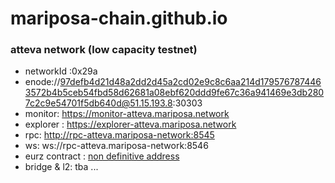 # mariposa-chain.github.io


### atteva network (low capacity testnet)
* networkId :0x29a 
* enode://97defb4d21d48a2dd2d45a2cd02e9c8c6aa214d1795767874463572b4b5ceb54fbd58d62681a08ebf620ddd9fe67c36a941469e3db2807c2c9e54701f5db640d@51.15.193.8:30303
* monitor: https://monitor-atteva.mariposa.network
* explorer : https://explorer-atteva.mariposa.network
* rpc: http://rpc-atteva.mariposa-network:8545
* ws: ws://rpc-atteva.mariposa-network:8546
* eurz contract : [non definitive address](https://explorer-atteva.mariposa.network/address/0xCC4ca0Fb34eaE6212B6877A1F6f0471960007b05)
* bridge & l2: tba ...
